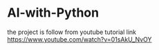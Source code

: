 # AI-with-Python

the project is follow from youtube tutorial link
https://www.youtube.com/watch?v=01sAkU_NvOY
